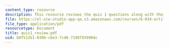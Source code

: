 ```yaml
---
content_type: resource
description: This resource reviews the quiz 1 questions along with their grading points.
file: https://ol-ocw-studio-app-qa.s3.amazonaws.com/courses/6-034-artificial-intelligence-spring-2005/b0f512b10396c6e37cd67198f939904c_quiz1_review.pdf
file_type: application/pdf
resourcetype: Document
title: quiz1_review.pdf
uid: b0f512b1-0396-c6e3-7cd6-7198f939904c
---
```

